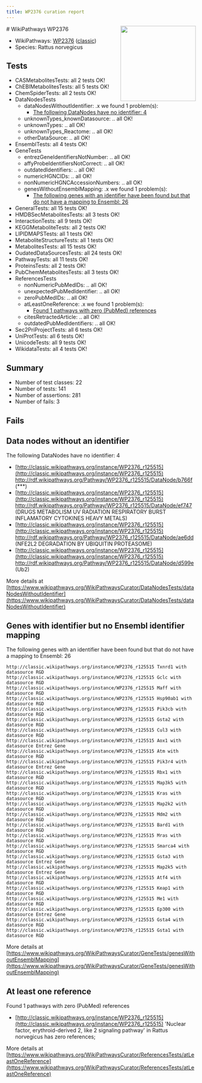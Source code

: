 ```yaml
---
title: WP2376 curation report
---
```


<img style="float: right; width: 200px" src="https://upload.wikimedia.org/wikipedia/commons/thumb/8/83/Wplogo_with_text_500.png/640px-Wplogo_with_text_500.png" />
# WikiPathways WP2376

* WikiPathways: [WP2376](https://wikipathways.org/pathways/WP2376) ([classic](https://classic.wikipathways.org/instance/WP2376))
* Species: Rattus norvegicus
## Tests
* CASMetabolitesTests: all 2 tests OK!
* ChEBIMetabolitesTests: all 5 tests OK!
* ChemSpiderTests: all 2 tests OK!
* DataNodesTests
    * dataNodesWithoutIdentifier: .x we found 1 problem(s):
        * [The following DataNodes have no identifier: 4](#d2d32fa3)
    * unknownTypes_knownDatasource: .. all OK!
    * unknownTypes: .. all OK!
    * unknownTypes_Reactome: .. all OK!
    * otherDataSource: .. all OK!
* EnsemblTests: all 4 tests OK!
* GeneTests
    * entrezGeneIdentifiersNotNumber: .. all OK!
    * affyProbeIdentifiersNotCorrect: .. all OK!
    * outdatedIdentifiers: .. all OK!
    * numericHGNCIDs: .. all OK!
    * nonNumericHGNCAccessionNumbers: .. all OK!
    * genesWithoutEnsemblMapping: .x we found 1 problem(s):
        * [The following genes with an identifier have been found but that do not have a mapping to Ensembl: 26](#c4e54332)
* GeneralTests: all 15 tests OK!
* HMDBSecMetabolitesTests: all 3 tests OK!
* InteractionTests: all 9 tests OK!
* KEGGMetaboliteTests: all 2 tests OK!
* LIPIDMAPSTests: all 1 tests OK!
* MetaboliteStructureTests: all 1 tests OK!
* MetabolitesTests: all 15 tests OK!
* OudatedDataSourcesTests: all 24 tests OK!
* PathwayTests: all 11 tests OK!
* ProteinsTests: all 2 tests OK!
* PubChemMetabolitesTests: all 3 tests OK!
* ReferencesTests
    * nonNumericPubMedIDs: .. all OK!
    * unexpectedPubMedIdentifier: .. all OK!
    * zeroPubMedIDs: .. all OK!
    * atLeastOneReference: .x we found 1 problem(s):
        * [Found 1 pathways with zero (PubMed) references](#d0a459f0)
    * citesRetractedArticle: .. all OK!
    * outdatedPubMedIdentifiers: .. all OK!
* Sec2PriProjectTests: all 6 tests OK!
* UniProtTests: all 6 tests OK!
* UnicodeTests: all 9 tests OK!
* WikidataTests: all 4 tests OK!


## Summary

* Number of test classes: 22
* Number of tests: 141
* Number of assertions: 281
* Number of fails: 3

## Fails

<a name="d2d32fa3" />

## Data nodes without an identifier

The following DataNodes have no identifier: 4

* [http://classic.wikipathways.org/instance/WP2376_r125515](http://classic.wikipathways.org/instance/WP2376_r125515) http://rdf.wikipathways.org/Pathway/WP2376_r125515/DataNode/b766f (***)
* [http://classic.wikipathways.org/instance/WP2376_r125515](http://classic.wikipathways.org/instance/WP2376_r125515) http://rdf.wikipathways.org/Pathway/WP2376_r125515/DataNode/ef747 (DRUGS METABOLISM
UV RADIATION
RESPIRATORY BURST
INFLAMATORY CYTOKINES
HEAVY METALS)
* [http://classic.wikipathways.org/instance/WP2376_r125515](http://classic.wikipathways.org/instance/WP2376_r125515) http://rdf.wikipathways.org/Pathway/WP2376_r125515/DataNode/ae6dd (NFE2L2 
DEGRADATION BY 
UBIQUITIN PROTEASOME)
* [http://classic.wikipathways.org/instance/WP2376_r125515](http://classic.wikipathways.org/instance/WP2376_r125515) http://rdf.wikipathways.org/Pathway/WP2376_r125515/DataNode/d599e (Ub2)


More details at [https://www.wikipathways.org/WikiPathwaysCurator/DataNodesTests/dataNodesWithoutIdentifier](https://www.wikipathways.org/WikiPathwaysCurator/DataNodesTests/dataNodesWithoutIdentifier)

<a name="c4e54332" />

## Genes with identifier but no Ensembl identifier mapping

The following genes with an identifier have been found but that do not have a mapping to Ensembl: 26
```
http://classic.wikipathways.org/instance/WP2376_r125515 Txnrd1 with datasource RGD
http://classic.wikipathways.org/instance/WP2376_r125515 Gclc with datasource RGD
http://classic.wikipathways.org/instance/WP2376_r125515 Maff with datasource RGD
http://classic.wikipathways.org/instance/WP2376_r125515 Hsp90ab1 with datasource RGD
http://classic.wikipathways.org/instance/WP2376_r125515 Pik3cb with datasource RGD
http://classic.wikipathways.org/instance/WP2376_r125515 Gsta2 with datasource RGD
http://classic.wikipathways.org/instance/WP2376_r125515 Cul3 with datasource RGD
http://classic.wikipathways.org/instance/WP2376_r125515 Aox1 with datasource Entrez Gene
http://classic.wikipathways.org/instance/WP2376_r125515 Atm with datasource RGD
http://classic.wikipathways.org/instance/WP2376_r125515 Pik3r4 with datasource Entrez Gene
http://classic.wikipathways.org/instance/WP2376_r125515 Rbx1 with datasource RGD
http://classic.wikipathways.org/instance/WP2376_r125515 Map3k5 with datasource RGD
http://classic.wikipathways.org/instance/WP2376_r125515 Kras with datasource RGD
http://classic.wikipathways.org/instance/WP2376_r125515 Map2k2 with datasource RGD
http://classic.wikipathways.org/instance/WP2376_r125515 Mdm2 with datasource RGD
http://classic.wikipathways.org/instance/WP2376_r125515 Bard1 with datasource RGD
http://classic.wikipathways.org/instance/WP2376_r125515 Mras with datasource RGD
http://classic.wikipathways.org/instance/WP2376_r125515 Smarca4 with datasource RGD
http://classic.wikipathways.org/instance/WP2376_r125515 Gsta3 with datasource Entrez Gene
http://classic.wikipathways.org/instance/WP2376_r125515 Map2k5 with datasource Entrez Gene
http://classic.wikipathways.org/instance/WP2376_r125515 Atf4 with datasource RGD
http://classic.wikipathways.org/instance/WP2376_r125515 Keap1 with datasource RGD
http://classic.wikipathways.org/instance/WP2376_r125515 Me1 with datasource RGD
http://classic.wikipathways.org/instance/WP2376_r125515 Ep300 with datasource Entrez Gene
http://classic.wikipathways.org/instance/WP2376_r125515 Gsta4 with datasource RGD
http://classic.wikipathways.org/instance/WP2376_r125515 Gsta1 with datasource RGD
```

More details at [https://www.wikipathways.org/WikiPathwaysCurator/GeneTests/genesWithoutEnsemblMapping](https://www.wikipathways.org/WikiPathwaysCurator/GeneTests/genesWithoutEnsemblMapping)

<a name="d0a459f0" />

## At least one reference

Found 1 pathways with zero (PubMed) references

* [http://classic.wikipathways.org/instance/WP2376_r125515](http://classic.wikipathways.org/instance/WP2376_r125515) 'Nuclear factor, erythroid-derived 2, like 2 signaling pathway' in Rattus norvegicus has zero references; 


More details at [https://www.wikipathways.org/WikiPathwaysCurator/ReferencesTests/atLeastOneReference](https://www.wikipathways.org/WikiPathwaysCurator/ReferencesTests/atLeastOneReference)

